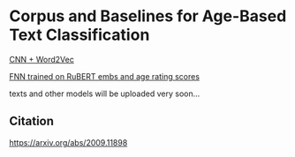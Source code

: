# Corpus and Baselines for Age-Based Text Classification

<a href="https://github.com/yordwynn/urban-waffle">CNN + Word2Vec</a>

<a href=https://github.com/oldaandozerskaya/age_based_classification/blob/master/feedforward_bert_age_rating.ipynb>FNN trained on RuBERT embs and age rating scores</a>

texts and other models will be uploaded very soon...

## Citation

https://arxiv.org/abs/2009.11898
